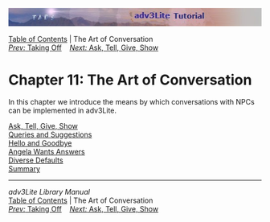 ![](topbar.jpg)

[Table of Contents](toc.htm) \| The Art of Conversation  
[*Prev:* Taking Off](takeoff.htm)    [*Next:* Ask, Tell, Give,
Show](asktell.htm)    

# Chapter 11: The Art of Conversation

In this chapter we introduce the means by which conversations with NPCs
can be implemented in adv3Lite.

[Ask, Tell, Give, Show](asktell.htm)  
[Queries and Suggestions](query.htm)  
[Hello and Goodbye](hello.htm)  
[Angela Wants Answers](convnode.htm)  
[Diverse Defaults](defaults.htm)  
[Summary](convsumm.htm)  

------------------------------------------------------------------------

*adv3Lite Library Manual*  
[Table of Contents](toc.htm) \| The Art of Conversation  
[*Prev:* Taking Off](takeoff.htm)    [*Next:* Ask, Tell, Give,
Show](asktell.htm)    
